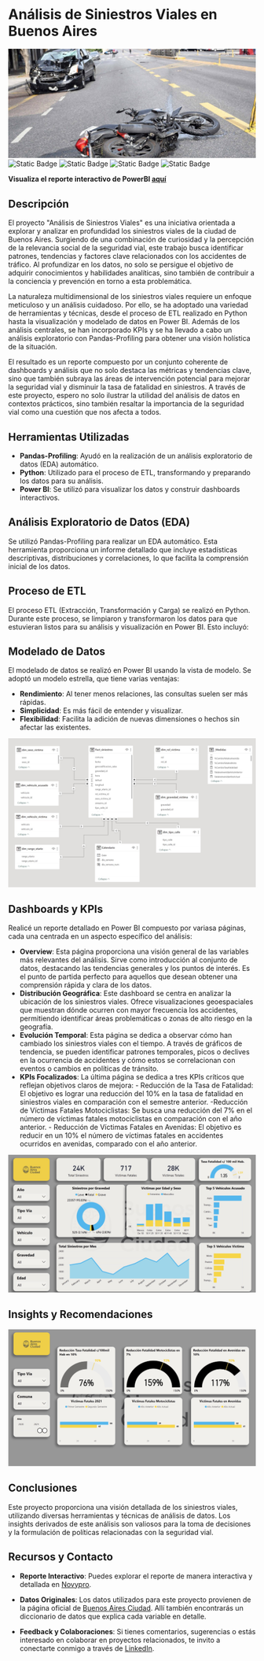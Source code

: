 # Análisis de Siniestros Viales en Buenos Aires

![siniestro](images/siniestro-viales-3.jpg)
![Static Badge](https://img.shields.io/badge/Python-gray?style=flat&logo=python)
![Static Badge](https://img.shields.io/badge/-Pandas-gray?style=flat&logo=pandas)
![Static Badge](https://img.shields.io/badge/Numpy-gray?style=flat&logo=Numpy)
![Static Badge](https://img.shields.io/badge/PowerBI-gray?style=flat&logo=PowerBI)

**Visualiza el reporte interactivo de PowerBI [aquí]()**

## Descripción

El proyecto "Análisis de Siniestros Viales" es una iniciativa orientada a explorar y analizar en profundidad los siniestros viales de la ciudad de Buenos Aires. Surgiendo de una combinación de curiosidad y la percepción de la relevancia social de la seguridad vial, este trabajo busca identificar patrones, tendencias y factores clave relacionados con los accidentes de tráfico. Al profundizar en los datos, no solo se persigue el objetivo de adquirir conocimientos y habilidades analíticas, sino también de contribuir a la conciencia y prevención en torno a esta problemática.

La naturaleza multidimensional de los siniestros viales requiere un enfoque meticuloso y un análisis cuidadoso. Por ello, se ha adoptado una variedad de herramientas y técnicas, desde el proceso de ETL realizado en Python hasta la visualización y modelado de datos en Power BI. Además de los análisis centrales, se han incorporado KPIs y se ha llevado a cabo un análisis exploratorio con Pandas-Profiling para obtener una visión holística de la situación.

El resultado es un reporte compuesto por un conjunto coherente de dashboards y análisis que no solo destaca las métricas y tendencias clave, sino que también subraya las áreas de intervención potencial para mejorar la seguridad vial y disminuir la tasa de fatalidad en siniestros. A través de este proyecto, espero no solo ilustrar la utilidad del análisis de datos en contextos prácticos, sino también resaltar la importancia de la seguridad vial como una cuestión que nos afecta a todos.

## Herramientas Utilizadas

- **Pandas-Profiling**: Ayudó en la realización de un análisis exploratorio de datos (EDA) automático.
- **Python**: Utilizado para el proceso de ETL, transformando y preparando los datos para su análisis.
- **Power BI**: Se utilizó para visualizar los datos y construir dashboards interactivos.

## Análisis Exploratorio de Datos (EDA)

Se utilizó Pandas-Profiling para realizar un EDA automático. Esta herramienta proporciona un informe detallado que incluye estadísticas descriptivas, distribuciones y correlaciones, lo que facilita la comprensión inicial de los datos.

## Proceso de ETL

El proceso ETL (Extracción, Transformación y Carga) se realizó en Python. Durante este proceso, se limpiaron y transformaron los datos para que estuvieran listos para su análisis y visualización en Power BI. Esto incluyó:


## Modelado de Datos

El modelado de datos se realizó en Power BI usando la vista de modelo. Se adoptó un modelo estrella, que tiene varias ventajas:

- **Rendimiento**: Al tener menos relaciones, las consultas suelen ser más rápidas.
- **Simplicidad**: Es más fácil de entender y visualizar.
- **Flexibilidad**: Facilita la adición de nuevas dimensiones o hechos sin afectar las existentes.

![model](imagenes/data-model.jpeg)

## Dashboards y KPIs

Realicé un reporte detallado en Power BI compuesto por variasa páginas, cada una centrada en un aspecto específico del análisis:

- **Overview**: Esta página proporciona una visión general de las variables más relevantes del análisis. Sirve como introducción al conjunto de datos, destacando las tendencias generales y los puntos de interés. Es el punto de partida perfecto para aquellos que desean obtener una comprensión rápida y clara de los datos.
- **Distribución Geográfica**: Este dashboard se centra en analizar la ubicación de los siniestros viales. Ofrece visualizaciones geoespaciales que muestran dónde ocurren con mayor frecuencia los accidentes, permitiendo identificar áreas problemáticas o zonas de alto riesgo en la geografía.
- **Evolución Temporal**: Esta página se dedica a observar cómo han cambiado los siniestros viales con el tiempo. A través de gráficos de tendencia, se pueden identificar patrones temporales, picos o declives en la ocurrencia de accidentes y cómo estos se correlacionan con eventos o cambios en políticas de tránsito.
- **KPIs Focalizados**: La última página se dedica a tres KPIs críticos que reflejan objetivos claros de mejora:
        - Reducción de la Tasa de Fatalidad: El objetivo es lograr una reducción del 10% en la tasa de fatalidad en siniestros viales en comparación con el semestre anterior.
        -Reducción de Víctimas Fatales Motociclistas: Se busca una reducción del 7% en el número de víctimas fatales motociclistas en comparación con el año anterior.
        - Reducción de Víctimas Fatales en Avenidas: El objetivo es reducir en un 10% el número de víctimas fatales en accidentes ocurridos en avenidas, comparado con el año anterior. 

![overview](imagenes/overview.jpeg)


## Insights y Recomendaciones

![kpis](imagenes/kpis.jpeg)

## Conclusiones

Este proyecto proporciona una visión detallada de los siniestros viales, utilizando diversas herramientas y técnicas de análisis de datos. Los insights derivados de este análisis son valiosos para la toma de decisiones y la formulación de políticas relacionadas con la seguridad vial.

## Recursos y Contacto

- **Reporte Interactivo**: Puedes explorar el reporte de manera interactiva y detallada en [Novypro](<enlace_novypro_aquí>).

- **Datos Originales**: Los datos utilizados para este proyecto provienen de la página oficial de [Buenos Aires Ciudad](https://data.buenosaires.gob.ar/dataset/victimas-siniestros-viales). Allí también encontrarás un diccionario de datos que explica cada variable en detalle.

- **Feedback y Colaboraciones**: Si tienes comentarios, sugerencias o estás interesado en colaborar en proyectos relacionados, te invito a conectarte conmigo a través de [LinkedIn](https://www.linkedin.com/in/kimberly-negrette/).
